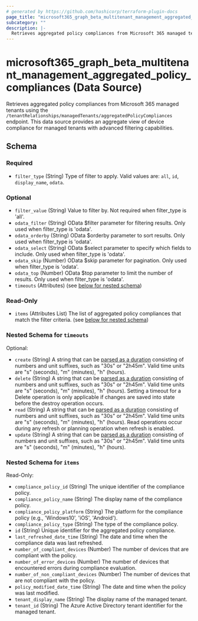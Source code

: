 ```yaml
---
# generated by https://github.com/hashicorp/terraform-plugin-docs
page_title: "microsoft365_graph_beta_multitenant_management_aggregated_policy_compliances Data Source - Microsoft 365"
subcategory: ""
description: |-
  Retrieves aggregated policy compliances from Microsoft 365 managed tenants using the /tenantRelationships/managedTenants/aggregatedPolicyCompliances endpoint. This data source provides an aggregate view of device compliance for managed tenants with advanced filtering capabilities.
---
```


# microsoft365_graph_beta_multitenant_management_aggregated_policy_compliances (Data Source)

Retrieves aggregated policy compliances from Microsoft 365 managed tenants using the `/tenantRelationships/managedTenants/aggregatedPolicyCompliances` endpoint. This data source provides an aggregate view of device compliance for managed tenants with advanced filtering capabilities.



<!-- schema generated by tfplugindocs -->
## Schema

### Required

- `filter_type` (String) Type of filter to apply. Valid values are: `all`, `id`, `display_name`, `odata`.

### Optional

- `filter_value` (String) Value to filter by. Not required when filter_type is 'all'.
- `odata_filter` (String) OData $filter parameter for filtering results. Only used when filter_type is 'odata'.
- `odata_orderby` (String) OData $orderby parameter to sort results. Only used when filter_type is 'odata'.
- `odata_select` (String) OData $select parameter to specify which fields to include. Only used when filter_type is 'odata'.
- `odata_skip` (Number) OData $skip parameter for pagination. Only used when filter_type is 'odata'.
- `odata_top` (Number) OData $top parameter to limit the number of results. Only used when filter_type is 'odata'.
- `timeouts` (Attributes) (see [below for nested schema](#nestedatt--timeouts))

### Read-Only

- `items` (Attributes List) The list of aggregated policy compliances that match the filter criteria. (see [below for nested schema](#nestedatt--items))

<a id="nestedatt--timeouts"></a>
### Nested Schema for `timeouts`

Optional:

- `create` (String) A string that can be [parsed as a duration](https://pkg.go.dev/time#ParseDuration) consisting of numbers and unit suffixes, such as "30s" or "2h45m". Valid time units are "s" (seconds), "m" (minutes), "h" (hours).
- `delete` (String) A string that can be [parsed as a duration](https://pkg.go.dev/time#ParseDuration) consisting of numbers and unit suffixes, such as "30s" or "2h45m". Valid time units are "s" (seconds), "m" (minutes), "h" (hours). Setting a timeout for a Delete operation is only applicable if changes are saved into state before the destroy operation occurs.
- `read` (String) A string that can be [parsed as a duration](https://pkg.go.dev/time#ParseDuration) consisting of numbers and unit suffixes, such as "30s" or "2h45m". Valid time units are "s" (seconds), "m" (minutes), "h" (hours). Read operations occur during any refresh or planning operation when refresh is enabled.
- `update` (String) A string that can be [parsed as a duration](https://pkg.go.dev/time#ParseDuration) consisting of numbers and unit suffixes, such as "30s" or "2h45m". Valid time units are "s" (seconds), "m" (minutes), "h" (hours).


<a id="nestedatt--items"></a>
### Nested Schema for `items`

Read-Only:

- `compliance_policy_id` (String) The unique identifier of the compliance policy.
- `compliance_policy_name` (String) The display name of the compliance policy.
- `compliance_policy_platform` (String) The platform for the compliance policy (e.g., 'Windows10', 'iOS', 'Android').
- `compliance_policy_type` (String) The type of the compliance policy.
- `id` (String) Unique identifier for the aggregated policy compliance.
- `last_refreshed_date_time` (String) The date and time when the compliance data was last refreshed.
- `number_of_compliant_devices` (Number) The number of devices that are compliant with the policy.
- `number_of_error_devices` (Number) The number of devices that encountered errors during compliance evaluation.
- `number_of_non_compliant_devices` (Number) The number of devices that are not compliant with the policy.
- `policy_modified_date_time` (String) The date and time when the policy was last modified.
- `tenant_display_name` (String) The display name of the managed tenant.
- `tenant_id` (String) The Azure Active Directory tenant identifier for the managed tenant.
